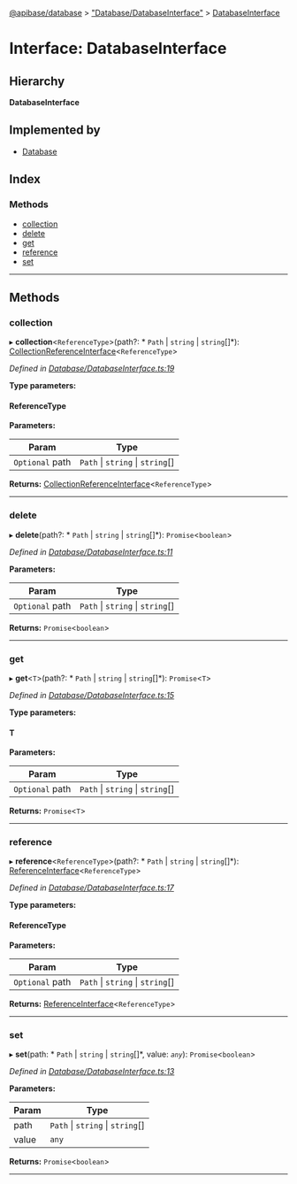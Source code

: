 [@apibase/database](../README.md) > ["Database/DatabaseInterface"](../modules/_database_databaseinterface_.md) > [DatabaseInterface](../interfaces/_database_databaseinterface_.databaseinterface.md)

# Interface: DatabaseInterface

## Hierarchy

**DatabaseInterface**

## Implemented by

* [Database](../classes/_database_database_.database.md)

## Index

### Methods

* [collection](_database_databaseinterface_.databaseinterface.md#collection)
* [delete](_database_databaseinterface_.databaseinterface.md#delete)
* [get](_database_databaseinterface_.databaseinterface.md#get)
* [reference](_database_databaseinterface_.databaseinterface.md#reference)
* [set](_database_databaseinterface_.databaseinterface.md#set)

---

## Methods

<a id="collection"></a>

###  collection

▸ **collection**<`ReferenceType`>(path?: * `Path` &#124; `string` &#124; `string`[]*): [CollectionReferenceInterface](_database_reference_collectionreferenceinterface_.collectionreferenceinterface.md)<`ReferenceType`>

*Defined in [Database/DatabaseInterface.ts:19](https://github.com/chapterjason/APIBase/blob/2632bf5/packages/database/src/Database/DatabaseInterface.ts#L19)*

**Type parameters:**

#### ReferenceType 
**Parameters:**

| Param | Type |
| ------ | ------ |
| `Optional` path |  `Path` &#124; `string` &#124; `string`[]|

**Returns:** [CollectionReferenceInterface](_database_reference_collectionreferenceinterface_.collectionreferenceinterface.md)<`ReferenceType`>

___
<a id="delete"></a>

###  delete

▸ **delete**(path?: * `Path` &#124; `string` &#124; `string`[]*): `Promise`<`boolean`>

*Defined in [Database/DatabaseInterface.ts:11](https://github.com/chapterjason/APIBase/blob/2632bf5/packages/database/src/Database/DatabaseInterface.ts#L11)*

**Parameters:**

| Param | Type |
| ------ | ------ |
| `Optional` path |  `Path` &#124; `string` &#124; `string`[]|

**Returns:** `Promise`<`boolean`>

___
<a id="get"></a>

###  get

▸ **get**<`T`>(path?: * `Path` &#124; `string` &#124; `string`[]*): `Promise`<`T`>

*Defined in [Database/DatabaseInterface.ts:15](https://github.com/chapterjason/APIBase/blob/2632bf5/packages/database/src/Database/DatabaseInterface.ts#L15)*

**Type parameters:**

#### T 
**Parameters:**

| Param | Type |
| ------ | ------ |
| `Optional` path |  `Path` &#124; `string` &#124; `string`[]|

**Returns:** `Promise`<`T`>

___
<a id="reference"></a>

###  reference

▸ **reference**<`ReferenceType`>(path?: * `Path` &#124; `string` &#124; `string`[]*): [ReferenceInterface](_database_reference_referenceinterface_.referenceinterface.md)<`ReferenceType`>

*Defined in [Database/DatabaseInterface.ts:17](https://github.com/chapterjason/APIBase/blob/2632bf5/packages/database/src/Database/DatabaseInterface.ts#L17)*

**Type parameters:**

#### ReferenceType 
**Parameters:**

| Param | Type |
| ------ | ------ |
| `Optional` path |  `Path` &#124; `string` &#124; `string`[]|

**Returns:** [ReferenceInterface](_database_reference_referenceinterface_.referenceinterface.md)<`ReferenceType`>

___
<a id="set"></a>

###  set

▸ **set**(path: * `Path` &#124; `string` &#124; `string`[]*, value: *`any`*): `Promise`<`boolean`>

*Defined in [Database/DatabaseInterface.ts:13](https://github.com/chapterjason/APIBase/blob/2632bf5/packages/database/src/Database/DatabaseInterface.ts#L13)*

**Parameters:**

| Param | Type |
| ------ | ------ |
| path |  `Path` &#124; `string` &#124; `string`[]|
| value | `any` |

**Returns:** `Promise`<`boolean`>

___

